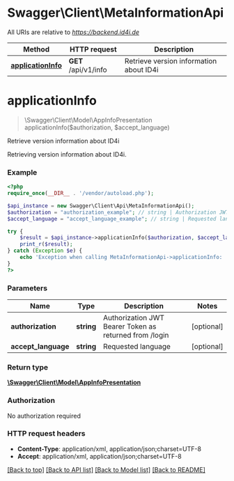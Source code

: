 # Swagger\Client\MetaInformationApi

All URIs are relative to *https://backend.id4i.de*

Method | HTTP request | Description
------------- | ------------- | -------------
[**applicationInfo**](MetaInformationApi.md#applicationInfo) | **GET** /api/v1/info | Retrieve version information about ID4i


# **applicationInfo**
> \Swagger\Client\Model\AppInfoPresentation applicationInfo($authorization, $accept_language)

Retrieve version information about ID4i

Retrieving version information about ID4i.

### Example
```php
<?php
require_once(__DIR__ . '/vendor/autoload.php');

$api_instance = new Swagger\Client\Api\MetaInformationApi();
$authorization = "authorization_example"; // string | Authorization JWT Bearer Token as returned from /login
$accept_language = "accept_language_example"; // string | Requested language

try {
    $result = $api_instance->applicationInfo($authorization, $accept_language);
    print_r($result);
} catch (Exception $e) {
    echo 'Exception when calling MetaInformationApi->applicationInfo: ', $e->getMessage(), PHP_EOL;
}
?>
```

### Parameters

Name | Type | Description  | Notes
------------- | ------------- | ------------- | -------------
 **authorization** | **string**| Authorization JWT Bearer Token as returned from /login | [optional]
 **accept_language** | **string**| Requested language | [optional]

### Return type

[**\Swagger\Client\Model\AppInfoPresentation**](../Model/AppInfoPresentation.md)

### Authorization

No authorization required

### HTTP request headers

 - **Content-Type**: application/xml, application/json;charset=UTF-8
 - **Accept**: application/xml, application/json;charset=UTF-8

[[Back to top]](#) [[Back to API list]](../../README.md#documentation-for-api-endpoints) [[Back to Model list]](../../README.md#documentation-for-models) [[Back to README]](../../README.md)

